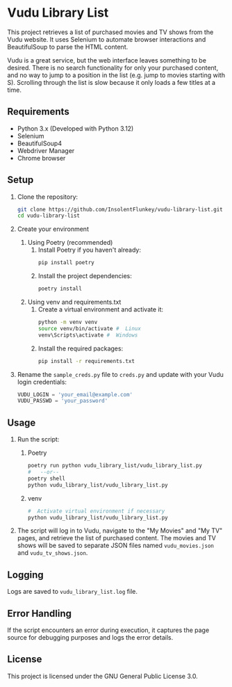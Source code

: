 
# Vudu Library List

This project retrieves a list of purchased movies and TV shows from the Vudu website. It uses Selenium to automate browser interactions and BeautifulSoup to parse the HTML content.

Vudu is a great service, but the web interface leaves something to be desired.  There is no search functionality for only your purchased content, and no way to jump to a position in the list (e.g. jump to movies starting with S).  Scrolling through the list is slow because it only loads a few titles at a time.

## Requirements

- Python 3.x (Developed with Python 3.12)
- Selenium
- BeautifulSoup4
- Webdriver Manager
- Chrome browser

## Setup

1. Clone the repository:

    ```bash
    git clone https://github.com/InsolentFlunkey/vudu-library-list.git
    cd vudu-library-list
    ```

2. Create your environment
   1. Using Poetry (recommended)
      1. Install Poetry if you haven't already:
          ```bash
          pip install poetry
          ```
      2. Install the project dependencies:
          ```bash
          poetry install
          ```
    2. Using venv and requirements.txt
       1. Create a virtual environment and activate it:
            ```bash
            python -m venv venv
            source venv/bin/activate #  Linux
            venv\Scripts\activate #  Windows
            ```
        2. Install the required packages:
            ```bash
            pip install -r requirements.txt
            ```

3. Rename the `sample_creds.py` file to `creds.py` and update with your Vudu login credentials:

    ```python
    VUDU_LOGIN = 'your_email@example.com'
    VUDU_PASSWD = 'your_password'
    ```

## Usage

1. Run the script:
   1. Poetry

        ```bash
        poetry run python vudu_library_list/vudu_library_list.py
        #   --or--
        poetry shell 
        python vudu_library_list/vudu_library_list.py
        ```
    2. venv
        ```bash
        #  Activate virtual environment if necessary
        python vudu_library_list/vudu_library_list.py
        ```


2. The script will log in to Vudu, navigate to the "My Movies" and "My TV" pages, and retrieve the list of purchased content. The movies and TV shows will be saved to separate JSON files named `vudu_movies.json` and `vudu_tv_shows.json`.

## Logging

Logs are saved to `vudu_library_list.log` file.

## Error Handling

If the script encounters an error during execution, it captures the page source for debugging purposes and logs the error details.

## License

This project is licensed under the GNU General Public License 3.0.
